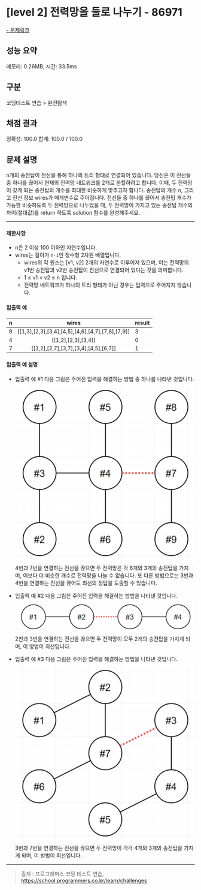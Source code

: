 # [level 2] 전력망을 둘로 나누기 - 86971

<a href="https://school.programmers.co.kr/learn/courses/30/lessons/86971">- 문제링크</a>

## 성능 요약

메모리: 0.26MB, 시간: 33.5ms

## 구분

코딩테스트 연습 > 완전탐색

## 채점 결과

정확성: 100.0
합계: 100.0 / 100.0

## 문제 설명

n개의 송전탑이 전선을 통해 하나의 트리 형태로 연결되어 있습니다. 당신은 이 전선들 중 하나를 끊어서 현재의 전력망 네트워크를 2개로 분할하려고 합니다. 이때, 두 전력망이 갖게 되는 송전탑의 개수를 최대한 비슷하게 맞추고자 합니다.
송전탑의 개수 n, 그리고 전선 정보 wires가 매개변수로 주어집니다. 전선들 중 하나를 끊어서 송전탑 개수가 가능한 비슷하도록 두 전력망으로 나누었을 때, 두 전력망이 가지고 있는 송전탑 개수의 차이(절대값)를 return 하도록 solution 함수를 완성해주세요.

---

#### 제한사항

- n은 2 이상 100 이하인 자연수입니다.
- wires는 길이가 `n-1`인 정수형 2차원 배열입니다.
  - wires의 각 원소는 [v1, v2] 2개의 자연수로 이루어져 있으며, 이는 전력망의 v1번 송전탑과 v2번 송전탑이 전선으로 연결되어 있다는 것을 의미합니다.
  - 1 ≤ v1 < v2 ≤ n 입니다.
  - 전력망 네트워크가 하나의 트리 형태가 아닌 경우는 입력으로 주어지지 않습니다.

#### 입출력 예

| **n** |                     **wires**                     | **result** |
| :---: | :-----------------------------------------------: | ---------- |
|   9   | [[1,3],[2,3],[3,4],[4,5],[4,6],[4,7],[7,8],[7,9]] | 3          |
|   4   |                [[1,2],[2,3],[3,4]]                | 0          |
|   7   |       [[1,2],[2,7],[3,7],[3,4],[4,5],[6,7]]       | 1          |

#### 입출력 예 설명

- 입출력 예 #1
  다음 그림은 주어진 입력을 해결하는 방법 중 하나를 나타낸 것입니다.
  ![Alt text](image.png)
  4번과 7번을 연결하는 전선을 끊으면 두 전력망은 각 6개와 3개의 송전탑을 가지며, 이보다 더 비슷한 개수로 전력망을 나눌 수 없습니다.
  또 다른 방법으로는 3번과 4번을 연결하는 전선을 끊어도 최선의 정답을 도출할 수 있습니다.

- 입출력 예 #2
  다음 그림은 주어진 입력을 해결하는 방법을 나타낸 것입니다.
  ![Alt text](image-1.png)
  2번과 3번을 연결하는 전선을 끊으면 두 전력망이 모두 2개의 송전탑을 가지게 되며, 이 방법이 최선입니다.

- 입출력 예 #3
  다음 그림은 주어진 입력을 해결하는 방법을 나타낸 것입니다.
  ![Alt text](image-2.png)
  3번과 7번을 연결하는 전선을 끊으면 두 전력망이 각각 4개와 3개의 송전탑을 가지게 되며, 이 방법이 최선입니다.

---

> 출처 : 프로그래머스 코딩 테스트 연습, <https://school.programmers.co.kr/learn/challenges>
